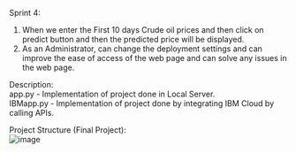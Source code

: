 Sprint 4:
1. When we enter the First 10 days Crude oil prices and then click on predict button and then the predicted price will be displayed.
2. As an Administrator, can change the deployment settings and can improve the ease of access of the web page and can solve any issues in the web page.

Description:<br>
app.py - Implementation of project done in Local Server. <br>
IBMapp.py - Implementation of project done by integrating IBM Cloud by calling APIs.

Project Structure (Final Project): <br>
![image](https://user-images.githubusercontent.com/113760320/202795579-b1d57fc8-75e9-4fe6-8ec3-991246ce8339.png)

